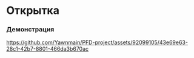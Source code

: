 # Открытка
### Демонстрация


https://github.com/Yawnmain/PFD-project/assets/92099105/43e69e63-28c1-42b7-8801-466da3b670ac
